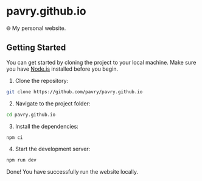 <!-- ![](./public/screenshot.png) -->

# pavry.github.io
🌐 My personal website.

## Getting Started
You can get started by cloning the project to your local machine. Make sure you have [Node.js](https://nodejs.org/) installed before you begin.

1. Clone the repository:

```bash
git clone https://github.com/pavry/pavry.github.io
```

2. Navigate to the project folder:
```bash
cd pavry.github.io
```

3. Install the dependencies:
```bash
npm ci
```

4. Start the development server:
```bash
npm run dev
```

Done! You have successfully run the website locally.